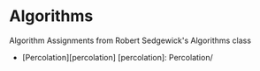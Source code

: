 # Algorithms
Algorithm Assignments from Robert Sedgewick's Algorithms class
* [Percolation][percolation]
[percolation]: Percolation/
